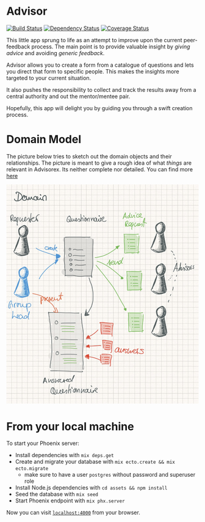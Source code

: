 # Advisor

[![Build Status](https://travis-ci.org/felipesere/advisorex.svg?branch=master)](https://travis-ci.org/felipesere/advisorex)
[![Dependency Status](https://dependencyci.com/github/felipesere/advisorex/badge)](https://dependencyci.com/github/felipesere/advisorex)
[![Coverage Status](https://coveralls.io/repos/github/felipesere/advisorex/badge.svg?branch=master)](https://coveralls.io/github/felipesere/advisorex?branch=master)

This little app sprung to life as an attempt to improve upon the current peer-feedback process.
The main point is to provide valuable insight by _giving advice_ and avoiding _generic feedback_.

Advisor allows you to create a form from a catalogue of questions and lets you direct that form to specific people.
This makes the insights more targeted to your current situation.

It also pushes the responsibility to collect and track the results away from a central authority and out the mentor/mentee pair.

Hopefully, this app will delight you by guiding you through a swift creation process.

# Domain Model

The picture below tries to sketch out the domain objects and their relationships.
The picture is meant to give a rough idea of what
_things_ are relevant in Advisorex.
Its neither complete nor detailed.
You can find more [here](lib/advisor/core/README.md)

![Domain Model](doc/domain-model.jpg)

# From your local machine

To start your Phoenix server:

  * Install dependencies with `mix deps.get`
  * Create and migrate your database with `mix ecto.create && mix ecto.migrate` 
    *  make sure to have a user `postgres` without password and superuser role
  * Install Node.js dependencies with `cd assets && npm install`
  * Seed the database with `mix seed`
  * Start Phoenix endpoint with `mix phx.server`

Now you can visit [`localhost:4000`](http://localhost:4000) from your browser.
